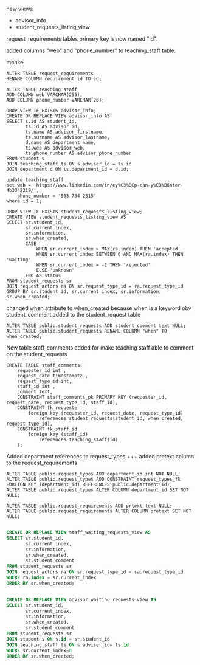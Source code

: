 new views
  - advisor_info
  - student_requests_listing_view

request_requirements tables primary key is now named "id".

added columns "web" and "phone_number" to teaching_staff table.

monke
```
ALTER TABLE request_requirements
RENAME COLUMN requirement_id TO id;

ALTER TABLE teaching_staff
ADD COLUMN web VARCHAR(255),
ADD COLUMN phone_number VARCHAR(20);

DROP VIEW IF EXISTS advisor_info;
CREATE OR REPLACE VIEW advisor_info AS
SELECT s.id AS student_id,
       ts.id AS advisor_id,
       ts.name AS advisor_firstname,
       ts.surname AS advisor_lastname,
       d.name AS department_name,
       ts.web AS advisor_web,
       ts.phone_number AS advisor_phone_number
FROM student s
JOIN teaching_staff ts ON s.adviser_id = ts.id
JOIN department d ON ts.department_id = d.id;

update teaching_staff
set web = 'https://www.linkedin.com/in/ey%C3%BCp-can-y%C3%B6nter-4b3342219/',
	phone_number = '505 734 2315'
where id = 1;

DROP VIEW IF EXISTS student_requests_listing_view;
CREATE VIEW student_requests_listing_view AS
SELECT sr.student_id,
       sr.current_index,
       sr.information,
       sr.when_created,
       CASE
           WHEN sr.current_index > MAX(ra.index) THEN 'accepted'
           WHEN sr.current_index BETWEEN 0 AND MAX(ra.index) THEN 'waiting'
           WHEN sr.current_index = -1 THEN 'rejected'
           ELSE 'unknown'
       END AS status
FROM student_requests sr
JOIN request_actors ra ON sr.request_type_id = ra.request_type_id
GROUP BY sr.student_id, sr.current_index, sr.information, sr.when_created;

```


changed when attribute to when_created because when is a keyword obv
student_comment added to the student_request table
```
ALTER TABLE public.student_requests ADD student_comment text NULL;
ALTER TABLE public.student_requests RENAME COLUMN "when" TO when_created;

```


New table staff_comments added for make teaching staff able to comment on the student_requests
```
CREATE TABLE staff_comments(
	requester_id int ,
	request_date timestamptz ,
	request_type_id int,
	staff_id int ,
	comment text,
	CONSTRAINT staff_comments_pk PRIMARY KEY (requester_id, request_date, request_type_id, staff_id),
	CONSTRAINT fk_requeste
		foreign key (requester_id, request_date, request_type_id)
			references student_requests(student_id, when_created, request_type_id),
	CONSTRAINT fk_staff_id
		foreign key (staff_id)
			references teaching_staff(id)
	);	

```

Added department references to request_types +++ added pretext column to the request_requirements 
```
ALTER TABLE public.request_types ADD department_id int NOT NULL;
ALTER TABLE public.request_types ADD CONSTRAINT request_types_fk FOREIGN KEY (department_id) REFERENCES public.department(id);
ALTER TABLE public.request_types ALTER COLUMN department_id SET NOT NULL;

ALTER TABLE public.request_requirements ADD prtext text NULL;
ALTER TABLE public.request_requirements ALTER COLUMN pretext SET NOT NULL;


```

```sql
CREATE OR REPLACE VIEW staff_waiting_requests_view AS
SELECT sr.student_id,
       sr.current_index,
       sr.information,
       sr.when_created,
       sr.student_comment
FROM student_requests sr
JOIN request_actors ra ON sr.request_type_id = ra.request_type_id
WHERE ra.index = sr.current_index
ORDER BY sr.when_created;


```

```sql

CREATE OR REPLACE VIEW advisor_waiting_requests_view AS
SELECT sr.student_id,
       sr.current_index,
       sr.information,
       sr.when_created,
       sr.student_comment
FROM student_requests sr
JOIN student s ON s.id = sr.student_id
JOIN teaching_staff ts ON s.adviser_id= ts.id 
WHERE sr.current_index=0
ORDER BY sr.when_created;

```

